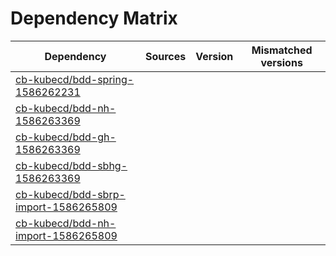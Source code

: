 # Dependency Matrix

Dependency | Sources | Version | Mismatched versions
---------- | ------- | ------- | -------------------
[cb-kubecd/bdd-spring-1586262231](https://github.com/cb-kubecd/bdd-spring-1586262231.git) |  | []() | 
[cb-kubecd/bdd-nh-1586263369](https://github.com/cb-kubecd/bdd-nh-1586263369.git) |  | []() | 
[cb-kubecd/bdd-gh-1586263369](https://github.com/cb-kubecd/bdd-gh-1586263369.git) |  | []() | 
[cb-kubecd/bdd-sbhg-1586263369](https://github.com/cb-kubecd/bdd-sbhg-1586263369.git) |  | []() | 
[cb-kubecd/bdd-sbrp-import-1586265809](https://github.com/cb-kubecd/bdd-sbrp-import-1586265809.git) |  | []() | 
[cb-kubecd/bdd-nh-import-1586265809](https://github.com/cb-kubecd/bdd-nh-import-1586265809.git) |  | []() | 
